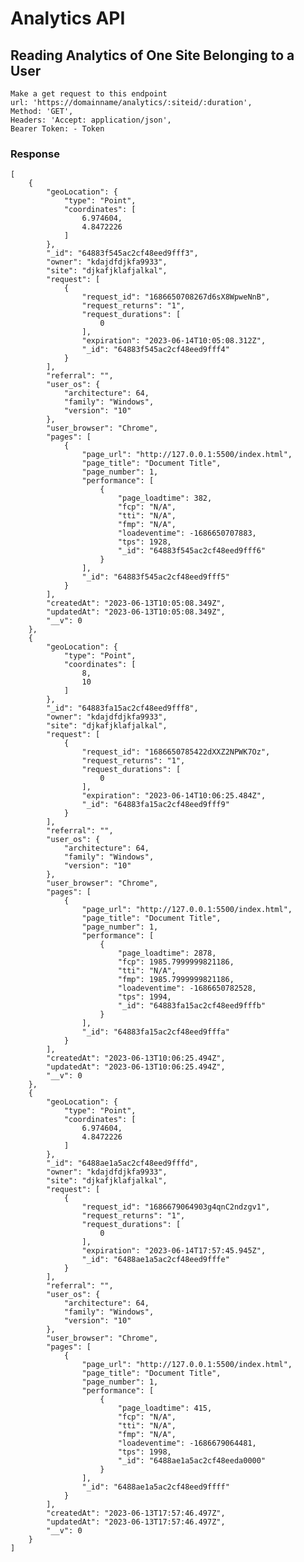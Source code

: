# Analytics API

## Reading Analytics of One Site Belonging to a User
    Make a get request to this endpoint
    url: 'https://domainname/analytics/:siteid/:duration',
    Method: 'GET',
    Headers: 'Accept: application/json',
    Bearer Token: - Token
### Response 
    [
        {
            "geoLocation": {
                "type": "Point",
                "coordinates": [
                    6.974604,
                    4.8472226
                ]
            },
            "_id": "64883f545ac2cf48eed9fff3",
            "owner": "kdajdfdjkfa9933",
            "site": "djkafjklafjalkal",
            "request": [
                {
                    "request_id": "1686650708267d6sX8WpweNnB",
                    "request_returns": "1",
                    "request_durations": [
                        0
                    ],
                    "expiration": "2023-06-14T10:05:08.312Z",
                    "_id": "64883f545ac2cf48eed9fff4"
                }
            ],
            "referral": "",
            "user_os": {
                "architecture": 64,
                "family": "Windows",
                "version": "10"
            },
            "user_browser": "Chrome",
            "pages": [
                {
                    "page_url": "http://127.0.0.1:5500/index.html",
                    "page_title": "Document Title",
                    "page_number": 1,
                    "performance": [
                        {
                            "page_loadtime": 382,
                            "fcp": "N/A",
                            "tti": "N/A",
                            "fmp": "N/A",
                            "loadeventime": -1686650707883,
                            "tps": 1928,
                            "_id": "64883f545ac2cf48eed9fff6"
                        }
                    ],
                    "_id": "64883f545ac2cf48eed9fff5"
                }
            ],
            "createdAt": "2023-06-13T10:05:08.349Z",
            "updatedAt": "2023-06-13T10:05:08.349Z",
            "__v": 0
        },
        {
            "geoLocation": {
                "type": "Point",
                "coordinates": [
                    8,
                    10
                ]
            },
            "_id": "64883fa15ac2cf48eed9fff8",
            "owner": "kdajdfdjkfa9933",
            "site": "djkafjklafjalkal",
            "request": [
                {
                    "request_id": "1686650785422dXXZ2NPWK7Oz",
                    "request_returns": "1",
                    "request_durations": [
                        0
                    ],
                    "expiration": "2023-06-14T10:06:25.484Z",
                    "_id": "64883fa15ac2cf48eed9fff9"
                }
            ],
            "referral": "",
            "user_os": {
                "architecture": 64,
                "family": "Windows",
                "version": "10"
            },
            "user_browser": "Chrome",
            "pages": [
                {
                    "page_url": "http://127.0.0.1:5500/index.html",
                    "page_title": "Document Title",
                    "page_number": 1,
                    "performance": [
                        {
                            "page_loadtime": 2878,
                            "fcp": 1985.7999999821186,
                            "tti": "N/A",
                            "fmp": 1985.7999999821186,
                            "loadeventime": -1686650782528,
                            "tps": 1994,
                            "_id": "64883fa15ac2cf48eed9fffb"
                        }
                    ],
                    "_id": "64883fa15ac2cf48eed9fffa"
                }
            ],
            "createdAt": "2023-06-13T10:06:25.494Z",
            "updatedAt": "2023-06-13T10:06:25.494Z",
            "__v": 0
        },
        {
            "geoLocation": {
                "type": "Point",
                "coordinates": [
                    6.974604,
                    4.8472226
                ]
            },
            "_id": "6488ae1a5ac2cf48eed9fffd",
            "owner": "kdajdfdjkfa9933",
            "site": "djkafjklafjalkal",
            "request": [
                {
                    "request_id": "1686679064903g4qnC2ndzgv1",
                    "request_returns": "1",
                    "request_durations": [
                        0
                    ],
                    "expiration": "2023-06-14T17:57:45.945Z",
                    "_id": "6488ae1a5ac2cf48eed9fffe"
                }
            ],
            "referral": "",
            "user_os": {
                "architecture": 64,
                "family": "Windows",
                "version": "10"
            },
            "user_browser": "Chrome",
            "pages": [
                {
                    "page_url": "http://127.0.0.1:5500/index.html",
                    "page_title": "Document Title",
                    "page_number": 1,
                    "performance": [
                        {
                            "page_loadtime": 415,
                            "fcp": "N/A",
                            "tti": "N/A",
                            "fmp": "N/A",
                            "loadeventime": -1686679064481,
                            "tps": 1998,
                            "_id": "6488ae1a5ac2cf48eeda0000"
                        }
                    ],
                    "_id": "6488ae1a5ac2cf48eed9ffff"
                }
            ],
            "createdAt": "2023-06-13T17:57:46.497Z",
            "updatedAt": "2023-06-13T17:57:46.497Z",
            "__v": 0
        }
    ]

